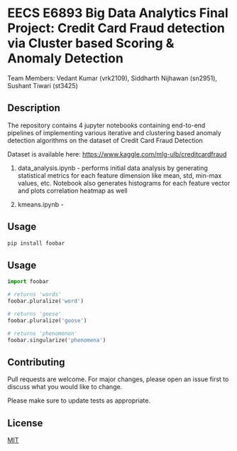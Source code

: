 # EECS E6893 Big Data Analytics Final Project: Credit Card Fraud detection via Cluster based Scoring & Anomaly Detection

Team Members: Vedant Kumar (vrk2109), Siddharth Nijhawan (sn2951), Sushant Tiwari (st3425)

## Description

The repository contains 4 jupyter notebooks containing end-to-end pipelines of implementing various iterative and clustering based anomaly detection algorithms on the dataset of Credit Card Fraud Detection 

Dataset is available here: https://www.kaggle.com/mlg-ulb/creditcardfraud

1. data_analysis.ipynb - performs initial data analysis by generating statistical metrics for each feature dimension like mean, std, min-max values, etc. Notebook also generates histograms for each feature vector and plots correlation heatmap as well

2. kmeans.ipynb - 

## Usage



```bash
pip install foobar
```

## Usage

```python
import foobar

# returns 'words'
foobar.pluralize('word')

# returns 'geese'
foobar.pluralize('goose')

# returns 'phenomenon'
foobar.singularize('phenomena')
```

## Contributing
Pull requests are welcome. For major changes, please open an issue first to discuss what you would like to change.

Please make sure to update tests as appropriate.

## License
[MIT](https://choosealicense.com/licenses/mit/)
